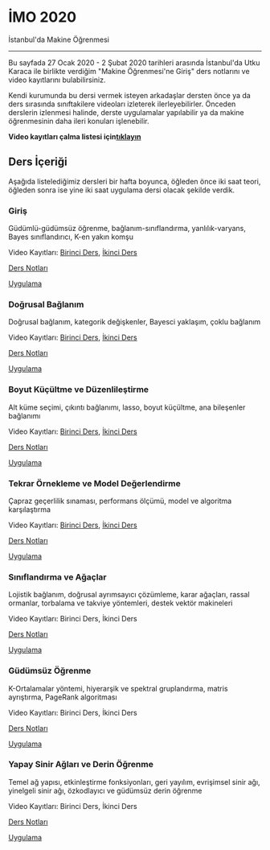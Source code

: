 # İMO 2020

İstanbul'da Makine Öğrenmesi

---

Bu sayfada 27 Ocak 2020 - 2 Şubat 2020 tarihleri arasında İstanbul'da
Utku Karaca ile birlikte verdiğim "Makine Öğrenmesi'ne Giriş" ders
notlarını ve video kayıtlarını bulabilirsiniz.

Kendi kurumunda bu dersi vermek isteyen arkadaşlar dersten önce ya da
ders sırasında sınıftakilere videoları izleterek
ilerleyebilirler. Önceden derslerin izlenmesi halinde, derste
uygulamalar yapılabilir ya da makine öğrenmesinin daha ileri konuları
işlenebilir.

**Video kayıtları çalma listesi
için**[**tıklayın**](https://www.youtube.com/playlist?list=PLZcbvMjrj9DVU6g2A5e6voeigUtSMsAJH
"Makine Öğrenmesi'ne Giriş")

## Ders İçeriği

Aşağıda listelediğimiz dersleri bir hafta boyunca, öğleden önce iki
saat teori, öğleden sonra ise yine iki saat uygulama dersi olacak
şekilde verdik.

### Giriş

Güdümlü-güdümsüz öğrenme, bağlanım-sınıflandırma, yanlılık-varyans,
Bayes sınıflandırıcı, K-en yakın komşu <br />

Video Kayıtları: [Birinci
Ders](https://www.youtube.com/watch?v=eKrnMr--bDY&list=PLZcbvMjrj9DVU6g2A5e6voeigUtSMsAJH&index=2&t=12s
"Giriş Dersi (1/2)"), [İkinci
Ders](https://www.youtube.com/watch?v=3sgr8vsz7BA&list=PLZcbvMjrj9DVU6g2A5e6voeigUtSMsAJH&index=3&t=9s
"Giriş Dersi (2/2)") <br />

[Ders
Notları](https://github.com/sibirbil/IMO2020/tree/master/DersNotlari/01_Giris
"Giriş - Teori") <br />

[Uygulama](https://github.com/sibirbil/IMO2020/tree/master/UygulamaDersleri/01_Giris
"Giriş - Uygulama") <br />

### Doğrusal Bağlanım

Doğrusal bağlanım, kategorik değişkenler, Bayesci yaklaşım, çoklu bağlanım <br />

Video Kayıtları: [Birinci
Ders](https://www.youtube.com/watch?v=GEWg6_5A-PM&list=PLZcbvMjrj9DVU6g2A5e6voeigUtSMsAJH&index=4&t=0s
"Doğrusal Bağlanım (1/2)"), [İkinci
Ders](https://www.youtube.com/watch?v=j3Anif16W44&list=PLZcbvMjrj9DVU6g2A5e6voeigUtSMsAJH&index=5&t=0s
"Doğrusal Bağlanım (2/2)") <br />

[Ders
Notları](https://github.com/sibirbil/IMO2020/tree/master/DersNotlari/02_Dogrusal_Baglanim
"Doğrusal Bağlanım - Teori") <br />

[Uygulama](https://github.com/sibirbil/IMO2020/tree/master/UygulamaDersleri/02_Dogrusal_Baglanim
"Doğrusal Bağlanım - Uygulama") <br />

### Boyut Küçültme ve Düzenlileştirme 

Alt küme seçimi, çıkıntı bağlanımı, lasso, boyut küçültme, ana
bileşenler bağlanımı <br />

Video Kayıtları: [Birinci
Ders](https://www.youtube.com/watch?v=KpGKPzHDgCM&list=PLZcbvMjrj9DVU6g2A5e6voeigUtSMsAJH&index=6&t=0s
"Boyut Küçültme ve Düzenlileştirme (1/2)"), [İkinci
Ders](https://www.youtube.com/watch?v=8c-Y7ZIyYdU&list=PLZcbvMjrj9DVU6g2A5e6voeigUtSMsAJH&index=7&t=0s
"Boyut Küçültme ve Düzenlileştirme (2/2)") <br />

[Ders
Notları](https://github.com/sibirbil/IMO2020/tree/master/DersNotlari/03_Boyut_Kucultme_ve_Duzenlilestirme
"Boyut Küçültme ve Düzenlileştirme -Teori") <br />

[Uygulama](https://github.com/sibirbil/IMO2020/tree/master/UygulamaDersleri/03_Boyut_Kucultme_Duzenlilestirme
"Boyut Küçültme ve Düzenlileştirme - Uygulama") <br />


### Tekrar Örnekleme ve Model Değerlendirme 

Çapraz geçerlilik sınaması, performans ölçümü, model ve algoritma karşılaştırma <br /> 

Video Kayıtları: [Birinci
Ders](https://www.youtube.com/watch?v=c-cMH-D8y-w&list=PLZcbvMjrj9DVU6g2A5e6voeigUtSMsAJH&index=8&t=8s
"Tekrar Örnekleme ve Model Değerlendirme (1/2)"), [İkinci
Ders](https://www.youtube.com/watch?v=BIUixa1U6XQ&list=PLZcbvMjrj9DVU6g2A5e6voeigUtSMsAJH&index=9&t=0s
"Tekrar Örnekleme ve Model Değerlendirme (2/2)") <br />

[Ders
Notları](https://github.com/sibirbil/IMO2020/tree/master/DersNotlari/04_Tekrar_Ornekleme_ve_Model_Degerlendirme
"Tekrar Örnekleme ve Model Değerlendirme - Teori") <br />

[Uygulama](https://github.com/sibirbil/IMO2020/tree/master/UygulamaDersleri/04_Tekrar_Ornekleme_ve_Model_Degerlendirme
"Tekrar Örnekleme ve Model Değerlendirme - Uygulama") <br />

### Sınıflandırma ve Ağaçlar

Lojistik bağlanım, doğrusal ayrımsayıcı çözümleme, karar ağaçları,
rassal ormanlar, torbalama ve takviye yöntemleri, destek vektör
makineleri <br />

Video Kayıtları: Birinci Ders, İkinci Ders <br />

[Ders
Notları](https://github.com/sibirbil/IMO2020/tree/master/DersNotlari/05_Siniflandirma_ve_Agaclar
"Sınıflandırma ve Ağaçlar - Teori") <br />
	
[Uygulama](https://github.com/sibirbil/IMO2020/tree/master/UygulamaDersleri/05_Siniflandirma_ve_Agaclar
"Sınıflandırma ve Ağaçlar - Uygulama") <br />


### Güdümsüz Öğrenme

K-Ortalamalar yöntemi, hiyerarşik ve spektral gruplandırma, matris
ayrıştırma, PageRank algoritması <br />

Video Kayıtları: Birinci Ders, İkinci Ders <br />

[Ders
Notları](https://github.com/sibirbil/IMO2020/tree/master/DersNotlari/06_Gudumsuz_Ogrenme
"Güdümsüz Öğrenme - Teori") <br />

[Uygulama](https://github.com/sibirbil/IMO2020/tree/master/UygulamaDersleri/06_Gudumsuz_Ogrenme
"Güdümsüz Öğrenme - Uygulama") <br />

### Yapay Sinir Ağları ve Derin Öğrenme

Temel ağ yapısı, etkinleştirme fonksiyonları, geri yayılım, evrişimsel
sinir ağı, yinelgeli sinir ağı, özkodlayıcı ve güdümsüz derin öğrenme
<br />

Video Kayıtları: Birinci Ders, İkinci Ders <br />

[Ders
Notları](https://github.com/sibirbil/IMO2020/tree/master/DersNotlari/07_Yapay_Sinir_Aglari_ve_Derin_Ogrenme
"Yapay Sinir Ağları ve Derin Öğrenme - Teori") <br />

[Uygulama](https://github.com/sibirbil/IMO2020/tree/master/UygulamaDersleri/07_Yapay_Sinir_Aglari
"Yapay Sinir Ağları ve Derin Öğrenme - Uygulama") <br />
